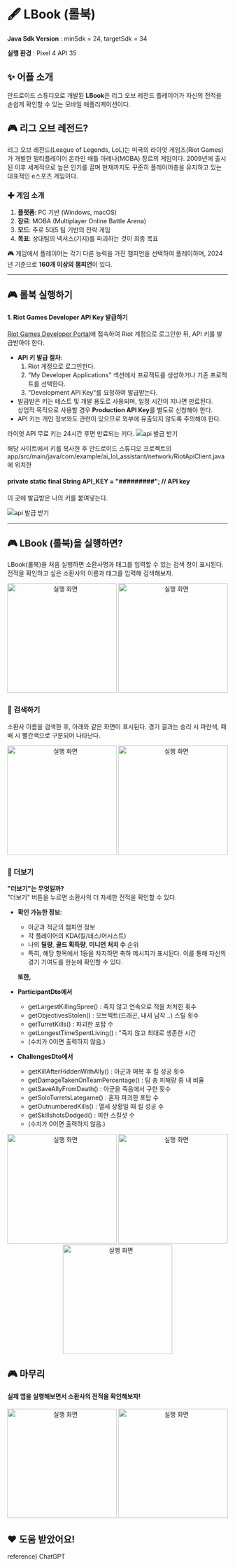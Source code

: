 # 🖋️ LBook (롤북)
**Java Sdk Version** : minSdk = 24, targetSdk = 34

**실행 환경** : Pixel 4 API 35
## ✨ 어플 소개
안드로이드 스튜디오로 개발된 **LBook**은 리그 오브 레전드 플레이어가 자신의 전적을 손쉽게 확인할 수 있는 모바일 애플리케이션이다.
## 🎮 리그 오브 레전드?

리그 오브 레전드(League of Legends, LoL)는 미국의 라이엇 게임즈(Riot Games)가 개발한 멀티플레이어 온라인 배틀 아레나(MOBA) 장르의 게임이다. 2009년에 출시된 이후 세계적으로 높은 인기를 끌며 현재까지도 꾸준히 플레이어층을 유지하고 있는 대표적인 e스포츠 게임이다.

### ✚ 게임 소개
1. **플랫폼**: PC 기반 (Windows, macOS)
2. **장르**: MOBA (Multiplayer Online Battle Arena)
3. **모드**: 주로 5대5 팀 기반의 전략 게임
4. **목표**: 상대팀의 넥서스(기지)를 파괴하는 것이 최종 목표

🎮 게임에서 플레이어는 각기 다른 능력을 가진 챔피언을 선택하여 플레이하며, 2024년 기준으로 **160개 이상의 챔피언**이 있다.


---

## 🎮 롤북 실행하기
#### 1. **Riot Games Developer API Key 발급하기**  
   [Riot Games Developer Portal](https://developer.riotgames.com)에 접속하여 Riot 계정으로 로그인한 뒤, API 키를 발급받아야 한다.  
   - **API 키 발급 절차**:
     1. Riot 계정으로 로그인한다.
     2. "My Developer Applications" 섹션에서 프로젝트를 생성하거나 기존 프로젝트를 선택한다.
     3. "Development API Key"를 요청하여 발급받는다.
   - 발급받은 키는 테스트 및 개발 용도로 사용되며, 일정 시간이 지나면 만료된다.  
     상업적 목적으로 사용할 경우 **Production API Key**를 별도로 신청해야 한다.  
   - API 키는 개인 정보와도 관련이 있으므로 외부에 유출되지 않도록 주의해야 한다.

라이엇 API 무료 키는 24시간 후면 만료되는 키다.
![api 발급 받기](./photo/5.png)

해당 사이트에서 키를 복사한 후 안드로이드 스튜디오 프로젝트의
app/src/main/java/com/example/ai_lol_assistant/network/RiotApiClient.java에 위치한 
#### private static final String API_KEY = "#########"; // API key
이 곳에 발급받은 나의 키를 붙여넣는다.

![api 발급 받기](./photo/6.png)

---

## 🎮 LBook (롤북)을 실행하면?
LBook(롤북)을 처음 실행하면 소환사명과 태그를 입력할 수 있는 검색 창이 표시된다. 전적을 확인하고 싶은 소환사의 이름과 태그를 입력해 검색해보자.

<div style="text-align: center;">
<img src="./photo/3.png" alt="실행 화면" width="250"> <img src="./photo/3-1.png" alt="실행 화면" width="250">
</div>

### 🔎 검색하기

소환사 이름을 검색한 후, 아래와 같은 화면이 표시된다. 경기 결과는 승리 시 파란색, 패배 시 빨간색으로 구분되어 나타난다.

<div style="text-align: center;">
<img src="./photo/3-2.png" alt="실행 화면" width="250"> <img src="./photo/3-6.png" alt="실행 화면" width="250">
</div>

### 🔎 더보기

**"더보기"는 무엇일까?**  
"더보기" 버튼을 누르면 소환사의 더 자세한 전적을 확인할 수 있다.  

- **확인 가능한 정보**:
  - 아군과 적군의 챔피언 정보
  - 각 플레이어의 KDA(킬/데스/어시스트)
  - 나의 **딜량**, **골드 획득량**, **미니언 처치 수** 순위
  - 특히, 해당 항목에서 1등을 차지하면 축하 메시지가 표시된다. 이를 통해 자신의 경기 기여도를 한눈에 확인할 수 있다.

  **또한,**
 - **ParticipantDto에서**
   - getLargestKillingSpree() : 죽지 않고 연속으로 적을 처치한 횟수
   - getObjectivesStolen() : 오브젝트(드래곤, 내셔 남작 ..) 스틸 횟수
   - getTurretKills() : 파괴한 포탑 수
   - getLongestTimeSpentLiving() : "죽지 않고 최대로 생존한 시간
   - (수치가 0이면 출력하지 않음.)

- **ChallengesDto에서**
  - getKillAfterHiddenWithAlly() : 아군과 매복 후 킬 성공 횟수
  - getDamageTakenOnTeamPercentage() : 팀 총 피해량 중 내 비율 
  - getSaveAllyFromDeath() : 아군을 죽음에서 구한 횟수
  - getSoloTurretsLategame() : 혼자 파괴한 포탑 수
  - getOutnumberedKills() : 열세 상황일 때 킬 성공 수
  - getSkillshotsDodged() : 피한 스킬샷 수
  - (수치가 0이면 출력하지 않음.)
  
<div style="text-align: center;">
<img src="./photo/3-10.png" alt="실행 화면" width="250"> <img src="./photo/3-11.png" alt="실행 화면" width="250"> <img src="./photo/3-12.png" alt="실행 화면" width="250"> 
</div>

## 🎮 마무리
#### 실제 앱을 실행해보면서 소환사의 전적을 확인해보자!

<div style="text-align: center;">
<img src="./photo/3-7.png" alt="실행 화면" width="250"> <img src="./photo/3-5.png" alt="실행 화면" width="250">
</div>

## ❤️ 도움 받았어요!
reference) ChatGPT
